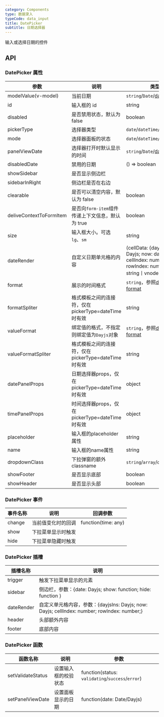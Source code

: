 ```yaml
---
category: Components
type: 数据录入
typeCode: data_input
title: DatePicker
subtitle: 日期选择器
---
```


输入或选择日期的控件

## API

### DatePicker 属性

| 参数                        | 说明                               | 类型                                                                                              | 默认值        |
|---------------------------|----------------------------------|-------------------------------------------------------------------------------------------------|------------|
| modelValue(v-model)       | 当前日期                             | `string`/`Date`/[dayjs](https://day.js.org/)                                                    |            |
| id                        | 输入框的 id                          | string                                                                                          |            |
| disabled                  | 是否禁用状态，默认为 false                 | boolean                                                                                         | false      |
| pickerType                  | 选择器类型                            | `date`/`dateTime`/`week`/`month`                                                                | date       |
| mode                  | 选择器面板的状态                         | `date`/`dateTime`/`week`/`month`                                                                |            |
| panelViewDate                  | 选择器打开时默认显示的时间                         | `string`/`Date`/[dayjs](https://day.js.org/)                                                    |            |
| disabledDate                  | 禁用的日期                         | () => boolean                                                                                   |            |
| showSidebar           | 是否显示侧边栏                           |                                                                                                 | false      |
| sidebarInRight           | 侧边栏是否在右边                           |                                                                                                 | false      |
| clearable                 | 是否可以清空内容，默认为 false               | boolean                                                                                         | false      |
| deliveContextToFormItem   | 是否向`form-item`组件传递上下文信息，默认为 true | boolean                                                                                         | true       |
| size                      | 输入框大小。可选 `lg`、`sm`               | string                                                                                          | ``         |
| dateRender                    | 自定义日期单元格的内容                          | (cellData: {dayjsIns: Dayjs; now: dayjs; cellIndex: number; rowIndex: number;}) => string丨vnode |            |  |
| format                    | 展示的时间格式                          | `string`，参照[dayjs format](https://day.js.org/docs/en/parse/string-format)                       | `HH:mm:ss` |  |
| formatSpliter                    | 格式模板之间的连接符，仅在pickerType=dateTime时有效                          | string                                                                                          | `' '`      |  |
| valueFormat               | 绑定值的格式，不指定则绑定值为`Dayjs`对象         | `string`，参照[dayjs format](https://day.js.org/docs/en/parse/string-format)                       |            |  |
| valueFormatSpliter               | 格式模板之间的连接符，仅在pickerType=dateTime时有效         | string                                                                                          | `' '`      |  |
| datePanelProps               | 日期选择器props，仅在pickerType=dateTime时有效       | object                                                                                          | {}         |  |
| timePanelProps               | 时间选择器props，仅在pickerType=dateTime时有效       | object                                                                                          | {}         |  |
| placeholder               | 输入框的placeholder属性                | string                                                                                          |            |  |
| name                      | 输入框的name属性                       | string                                                                                          |            |  |
| dropdownClass             | 下拉弹窗的额外classname                 | `string`/`array`/`object`                                                                       |            |  |
| showFooter                | 是否显示底部                           | boolean                                                                                         | false      |  |
| showHeader                | 是否显示头部                           | boolean                                                                                         | false      |  |

### DatePicker 事件

| 事件名称   | 说明        | 回调参数                |
|--------|-----------|---------------------|
| change | 当前值变化时的回调 | function(time: any) |
| show   | 下拉菜单显示时触发 |          |
| hide   | 下拉菜单隐藏时触发 |          |

### DatePicker 插槽

| 插槽名称    | 说明                                                    |
|---------|-------------------------------------------------------|
| trigger | 触发下拉菜单显示的元素                                           |
| sidebar | 侧边栏，参数：{date: Dayjs; show: function; hide: function } |
| dateRender | 自定义单元格内容，参数：{dayjsIns: Dayjs; now: Dayjs; cellIndex: number; rowIndex: number;}                                          |
| header  | 头部额外内容                                                | 
| footer | 底部内容                                                  |          | 

### DatePicker 函数

| 函数名称       | 说明                        | 参数                                               |
|------------|---------------------------|--------------------------------------------------|
| setValidateStatus     | 设置输入框的校验状态 | function(status: `validating`/`success`/`error`) |
| setPanelViewDate     | 设置面板显示的日期 | function(date: Date/Dayjs)                       |
